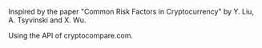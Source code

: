 Inspired by the paper "Common Risk Factors in Cryptocurrency" by Y. Liu, A. Tsyvinski and X. Wu.

Using the API of cryptocompare.com.
